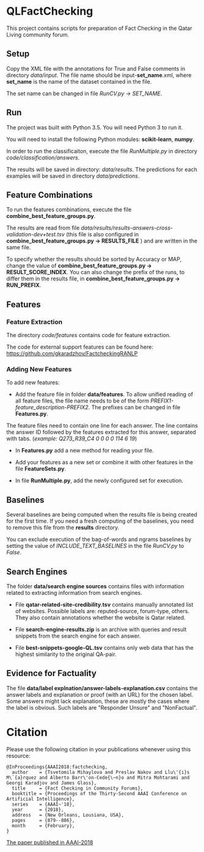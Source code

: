 # QLFactChecking

This project contains scripts for preparation of Fact Checking in the Qatar Living community forum.

## Setup

Copy the XML file with the annotations for True and False comments in directory *data/input*.
The file name should be input-**set_name**.xml, where **set_name** is the name of the dataset contained in the file.

The set name can be changed in file *RunCV.py -> SET_NAME*.

## Run

The project was built with Python 3.5. You will need Python 3 to run it.

You will need to install the following Python modules: **scikit-learn**, **numpy**.

In order to run the classificaiton, execute the file *RunMultiple.py* in directory *code/classification/answers*.

The results will be saved in directory: *data/results*. The predictions for each examples will be saved in directory *data/predictions*.

## Feature Combinations

To run the features combinations, execute the file **combine_best_feature_groups.py**.

The results are read from file *data/results/results-answers-cross-validation-dev+test.tsv* (this file is also configured in **combine_best_feature_groups.py -> RESULTS_FILE** ) and are written in the same file.

To specify whether the results should be sorted by Accuracy or MAP, change the value of **combine_best_feature_groups.py -> RESULT_SCORE_INDEX**. You can also change the prefix of the runs, to differ them in the results file, in **combine_best_feature_groups.py -> RUN_PREFIX**.


## Features

### Feature Extraction

The directory *code/features* contains code for feature extraction.

The code for external support features can be found here: https://github.com/gkaradzhov/FactcheckingRANLP


### Adding New Features

To add new features:

* Add the feature file in folder **data/features**. To allow unified reading of all feature files, the file name needs to be of the form *PREFIX1-feature_description-PREFIX2*. The prefixes can be changed in file **Features.py**.

The feature files need to contain one line for each answer. The line contains the answer ID followed by the features extracted for this answer, separated with tabs. (*example: Q273_R39_C4	0	0	0	0	114	6	19*)

* In **Features.py** add a new method for reading your file.

* Add your features as a new set or combine it with other features in the file **FeatureSets.py**.

* In file **RunMultiple.py**, add the newly configured set for execution.


## Baselines

Several baselines are being computed when the results file is being created for the first time. If you need a fresh computing of the baselines, you need to remove this file from the **results** directory.

You can exclude execution of the bag-of-words and ngrams baselines by setting the value of *INCLUDE_TEXT_BASELINES* in the file *RunCV.py* to *False*.


## Search Engines

The folder **data/search engine sources** contains files with information related to extracting information from search engines. 

* File **qatar-related-site-credibility.tsv** contains manually annotated list of websites. Possible labels are: reputed-source, forum-type, others. They also contain annotations whether the website is Qatar related.

* File **search-engine-results.zip** is an archive with queries and result snippets from the search engine for each answer.

* File **best-snippets-google-QL.tsv** contains only web data that has the highest similarity to the original QA-pair.

## Evidence for Factuality

The file **data/label explnation/answer-labels-explanation.csv** contains the answer labels and explanation or proof (with an URL) for the chosen label. 
Some answers might lack explanation, these are mostly the cases where the label is obvious. Such labels are "Responder Unsure" and "NonFactual".


# Citation

Please use the following citation in your publications whenever using this resource:

```
@InProceedings{AAAI2018:factchecking,
  author    = {Tsvetomila Mihaylova and Preslav Nakov and Llu\'{i}s M\`{a}rquez and Alberto Barr\'on-Cede{\~n}o and Mitra Mohtarami and Georgi Karadjov and James Glass},
  title     = {Fact Checking in Community Forums},
  booktitle = {Proceedings of the Thirty-Second AAAI Conference on Artificial Intelligence},
  series    = {AAAI~'18},
  year      = {2018},
  address   = {New Orleans, Lousiana, USA},
  pages     = {879--886},
  month     = {February},
}
```

[The paper published in AAAI-2018](https://arxiv.org/abs/1803.03178)

